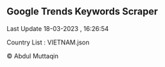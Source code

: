 

## Google Trends Keywords Scraper 
 
Last Update 18-03-2023 , 16:26:54

Country List :
VIETNAM.json



© Abdul Muttaqin 
